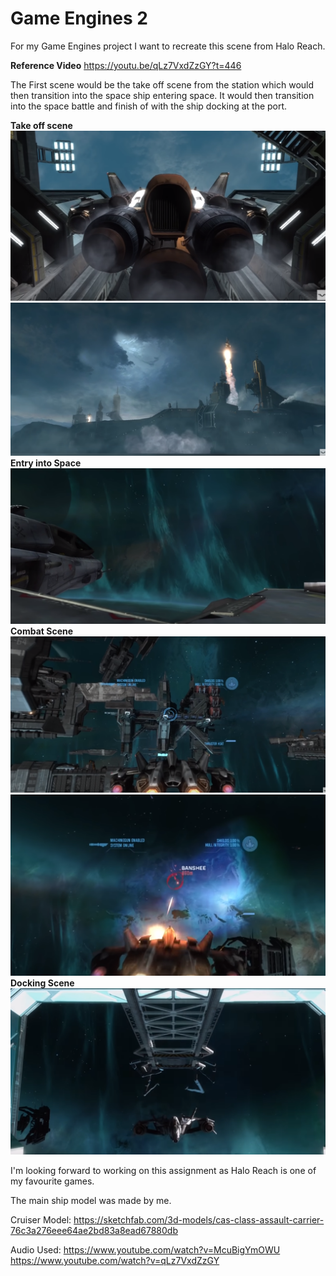 # Game Engines 2
For my Game Engines project I want to recreate this scene from Halo Reach.

**Reference Video**
https://youtu.be/qLz7VxdZzGY?t=446

The First scene would be the take off scene from the station which would then transition into the space ship entering space. It would then transition into the space battle and finish of with the ship docking at the port.

**Take off scene**
![](https://github.com/PapaJepo/Game-Engines-2/blob/master/Images/StoryBoard1.PNG)
![](https://github.com/PapaJepo/Game-Engines-2/blob/master/Images/StoryBoard2.PNG)
**Entry into Space**
![](https://github.com/PapaJepo/Game-Engines-2/blob/master/Images/StoryBoard3.PNG)
**Combat Scene**
![](https://github.com/PapaJepo/Game-Engines-2/blob/master/Images/StoryBoard4.PNG)
![](https://github.com/PapaJepo/Game-Engines-2/blob/master/Images/StoryBoard5.PNG)
**Docking Scene**
![](https://github.com/PapaJepo/Game-Engines-2/blob/master/Images/StoryBoard6.PNG)


I'm looking forward to working on this assignment as Halo Reach is one of my favourite games.

The main ship model was made by me.

Cruiser Model:
https://sketchfab.com/3d-models/cas-class-assault-carrier-76c3a276eee64ae2bd83a8ead67880db

Audio Used:
https://www.youtube.com/watch?v=McuBigYmOWU
https://www.youtube.com/watch?v=qLz7VxdZzGY
